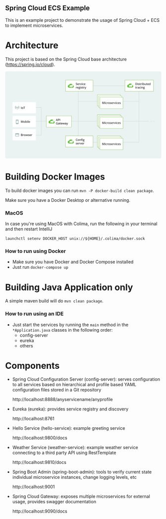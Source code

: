 Spring Cloud ECS Example
-
This is an example project to demonstrate the usage of Spring Cloud + ECS to implement
microservices.

# Architecture

This project is based on the Spring Cloud base architecture (https://spring.io/cloud).

![Alt text](architecture.svg)

# Building Docker Images

To build docker images you can run `mvn -P docker-build clean package`.

Make sure you have a Docker Desktop or alternative running.

### MacOS
In case you're using MacOS with Colima, run the following in your terminal and then restart IntelliJ
```
launchctl setenv DOCKER_HOST unix://${HOME}/.colima/docker.sock
```
### How to run using Docker

* Make sure you have Docker and Docker Compose installed
* Just run `docker-compose up`

# Building Java Application only

A simple maven build will do `mvn clean package`.

### How to run using an IDE

* Just start the services by running the `main` method in the `*Application.java` classes in the following order: 
    * config-server
    * eureka
    * others

# Components
* Spring Cloud Configuration Server (config-server): serves configuration to all services
based on hierarchical and profile based YAML configuration files stored in a Git repository

  http://localhost:8888/anyservicename/anyprofile

* Eureka (eureka): provides service registry and discovery

  http://localhost:8761

* Hello Service (hello-service): example greeting service

  http://localhost:9800/docs

* Weather Service (weather-service): example weather service connecting to a third party API using RestTemplate

  http://localhost:9810/docs

* Spring Boot Admin (spring-boot-admin): tools to verify current state individual microservice
  instances, change logging levels, etc

  http://localhost:9001

* Spring Cloud Gateway: exposes multiple microservices for external usage, provides
  swagger documentation
  
  http://localhost:9090/docs


